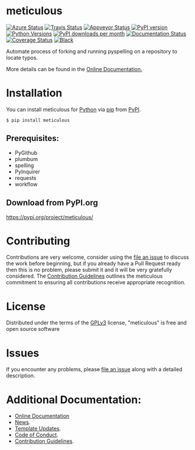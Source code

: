 # meticulous

[![Azure Status](https://dev.azure.com/timgates/timgates/_apis/build/status/timgates42.meticulous?branchName=master)](https://dev.azure.com/timgates/timgates/_build/latest?definitionId=6&branchName=master)
[![Travis Status](https://travis-ci.org/timgates42/meticulous.svg?branch=master)](https://travis-ci.org/timgates42/meticulous)
[![Appveyor Status](https://ci.appveyor.com/api/projects/status/arf9j0ri5v0kg368?svg=true)](https://ci.appveyor.com/project/timgates42/meticulous)
[![PyPI version](https://img.shields.io/pypi/v/meticulous.svg)](https://pypi.org/project/meticulous)
[![Python Versions](https://img.shields.io/pypi/pyversions/meticulous.svg)](https://pypi.org/project/meticulous)
[![PyPI downloads per month](https://img.shields.io/pypi/dm/meticulous.svg)](https://pypi.org/project/meticulous)
[![Documentation Status](https://readthedocs.org/projects/meticulous/badge/?version=latest)](https://meticulous.readthedocs.io/en/latest/?badge=latest)
[![Coverage Status](https://coveralls.io/repos/github/timgates42/meticulous/badge.svg)](https://coveralls.io/github/timgates42/meticulous/)
[![Black](https://camo.githubusercontent.com/28a51fe3a2c05048d8ca8ecd039d6b1619037326/68747470733a2f2f696d672e736869656c64732e696f2f62616467652f636f64652532307374796c652d626c61636b2d3030303030302e737667)](https://github.com/psf/black)

Automate process of forking and running pyspelling on a repository to locate typos.

More details can be found in the
[Online Documentation.](https://meticulous.readthedocs.io/en/latest/)

# Installation

You can install meticulous for
[Python](https://www.python.org/) via
[pip](https://pypi.org/project/pip/)
from [PyPI](https://pypi.org/).

```
$ pip install meticulous
```




## Prerequisites:
- PyGithub
- plumbum
- spelling
- PyInquirer
- requests
- workflow


## Download from PyPI.org

https://pypi.org/project/meticulous/



# Contributing

Contributions are very welcome, consider using the
[file an issue](https://github.com/timgates42/meticulous/issues)
to discuss the work before beginning, but if you already have a Pull Request
ready then this is no problem, please submit it and it will be very gratefully
considered. The [Contribution Guidelines](CONTRIBUTING.md)
outlines the meticulous commitment to ensuring all
contributions receive appropriate recognition.

# License


Distributed under the terms of the [GPLv3](https://opensource.org/licenses/GPL-3.0)
license, "meticulous" is free and open source software


# Issues

If you encounter any problems, please
[file an issue](https://github.com/timgates42/meticulous/issues)
along with a detailed description.

# Additional Documentation:

* [Online Documentation](https://meticulous.readthedocs.io/en/latest/)
* [News](NEWS.rst).
* [Template Updates](COOKIECUTTER_UPDATES.md).
* [Code of Conduct](CODE_OF_CONDUCT.md).
* [Contribution Guidelines](CONTRIBUTING.md).

